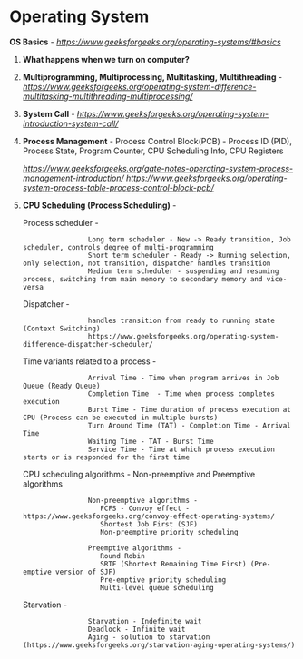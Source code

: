# Operating System


**OS Basics**  - *https://www.geeksforgeeks.org/operating-systems/#basics*

1. **What happens when we turn on computer?**
2. **Multiprogramming, Multiprocessing, Multitasking, Multithreading** - *https://www.geeksforgeeks.org/operating-system-difference-multitasking-multithreading-multiprocessing/*
3. **System Call** - *https://www.geeksforgeeks.org/operating-system-introduction-system-call/*
4. **Process Management** - Process Control Block(PCB) - Process ID (PID), Process State, Program Counter, CPU Scheduling Info, CPU Registers 
  
   *https://www.geeksforgeeks.org/gate-notes-operating-system-process-management-introduction/*
   *https://www.geeksforgeeks.org/operating-system-process-table-process-control-block-pcb/*
   
5. **CPU Scheduling (Process Scheduling)** - 

   Process scheduler - 
   
                       Long term scheduler - New -> Ready transition, Job scheduler, controls degree of multi-programming
                       Short term scheduler - Ready -> Running selection, only selection, not transition, dispatcher handles transition
                       Medium term scheduler - suspending and resuming process, switching from main memory to secondary memory and vice-versa
   
   Dispatcher - 
        
                       handles transition from ready to running state (Context Switching)
                       https://www.geeksforgeeks.org/operating-system-difference-dispatcher-scheduler/
   
   Time variants related to a process - 
   
                       Arrival Time - Time when program arrives in Job Queue (Ready Queue)
                       Completion Time  - Time when process completes execution
                       Burst Time - Time duration of process execution at CPU (Process can be executed in multiple bursts)
                       Turn Around Time (TAT) - Completion Time - Arrival Time
                       Waiting Time - TAT - Burst Time
                       Service Time - Time at which process execution starts or is responded for the first time
                       
   CPU scheduling algorithms - Non-preemptive and Preemptive algorithms 
   
                       Non-preemptive algorithms - 
                          FCFS - Convoy effect - https://www.geeksforgeeks.org/convoy-effect-operating-systems/
                          Shortest Job First (SJF)
                          Non-preemptive priority scheduling
                       
                       Preemptive algorithms - 
                          Round Robin
                          SRTF (Shortest Remaining Time First) (Pre-emptive version of SJF)
                          Pre-emptive priority scheduling
                          Multi-level queue scheduling
                       
   Starvation -
   
                       Starvation - Indefinite wait
                       Deadlock - Infinite wait
                       Aging - solution to starvation (https://www.geeksforgeeks.org/starvation-aging-operating-systems/)
